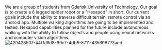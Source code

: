 We are a group of students from Gdańsk University of Technology. Our goal is to create a 6 legged spider robot or a "Hexapod" in short.
Our current goals include the ability to traverse difficult terrain, remote control via an android app. Multiple walking algorithms are going to be implemented and tested.
Hexapod capabilities planned for the future include autonomous walking with the ability to follow objects and people using neural networks and computer vision algorithms.
![420428507-44f1d8d8-69c7-4db8-8711-435698773aed](https://github.com/user-attachments/assets/3046f932-4e51-4d66-8bc1-426a5a4ba242)
